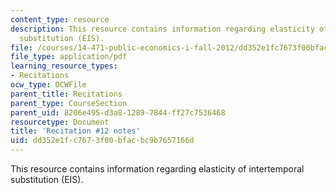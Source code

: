 ```yaml
---
content_type: resource
description: This resource contains information regarding elasticity of intertemporal
  substitution (EIS).
file: /courses/14-471-public-economics-i-fall-2012/dd352e1fc7673f00bfacbc9b7657166d_MIT14_471F12_recnotes12.pdf
file_type: application/pdf
learning_resource_types:
- Recitations
ocw_type: OCWFile
parent_title: Recitations
parent_type: CourseSection
parent_uid: 8206e495-d3a8-1289-7844-ff27c7536468
resourcetype: Document
title: 'Recitation #12 notes'
uid: dd352e1f-c767-3f00-bfac-bc9b7657166d
---
```

This resource contains information regarding elasticity of intertemporal substitution (EIS).

